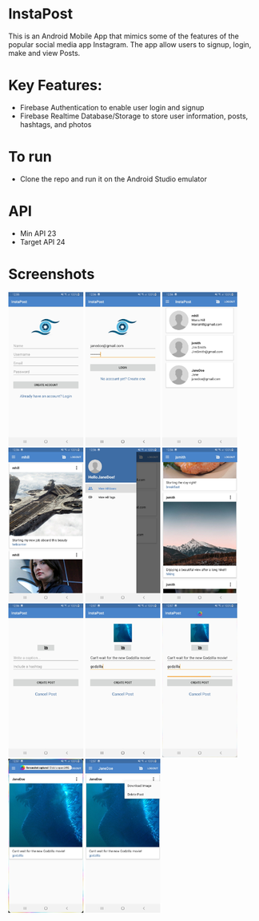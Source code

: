 # InstaPost
This is an Android Mobile App that mimics some of the features of the popular social media app Instagram. The app allow users to signup, login, make and view Posts.

# Key Features:
- Firebase Authentication to enable user login and signup
- Firebase Realtime Database/Storage to store user information, posts, hashtags, and photos

# To run
- Clone the repo and run it on the Android Studio emulator

# API
- Min API 23
- Target API 24

# Screenshots
<img src="https://github.com/TriDangContact/InstaPost/blob/master/assets/screenshots/2019_04_22_12_55_54.jpg?raw=true" width="150">
<img src="https://github.com/TriDangContact/InstaPost/blob/master/assets/screenshots/2019_04_22_12_56_10.jpg?raw=true" width="150">
<img src="https://github.com/TriDangContact/InstaPost/blob/master/assets/screenshots/2019_04_22_12_56_16.jpg?raw=true" width="150">
<img src="https://github.com/TriDangContact/InstaPost/blob/master/assets/screenshots/2019_04_22_12_56_23.jpg?raw=true" width="150">
<img src="https://github.com/TriDangContact/InstaPost/blob/master/assets/screenshots/2019_04_22_12_56_30.jpg?raw=true" width="150">
<img src="https://github.com/TriDangContact/InstaPost/blob/master/assets/screenshots/2019_04_22_12_56_36.jpg?raw=true" width="150">
<img src="https://github.com/TriDangContact/InstaPost/blob/master/assets/screenshots/2019_04_22_12_56_46.jpg?raw=true" width="150">
<img src="https://github.com/TriDangContact/InstaPost/blob/master/assets/screenshots/2019_04_22_12_57_38.jpg?raw=true" width="150">
<img src="https://github.com/TriDangContact/InstaPost/blob/master/assets/screenshots/2019_04_22_12_57_43.jpg?raw=true" width="150">
<img src="https://github.com/TriDangContact/InstaPost/blob/master/assets/screenshots/2019_04_22_12_57_46.jpg?raw=true" width="150">
<img src="https://github.com/TriDangContact/InstaPost/blob/master/assets/screenshots/2019_04_22_12_57_56.jpg?raw=true" width="150">

